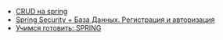 + [CRUD на spring](https://www.youtube.com/watch?v=e7swABdqOS4)
+ [Spring Security + База Данных. Регистрация и авторизация](https://www.youtube.com/watch?v=iivY8B5A0Tk)
+ [Учимся готовить: SPRING](https://habrahabr.ru/post/111102/)
